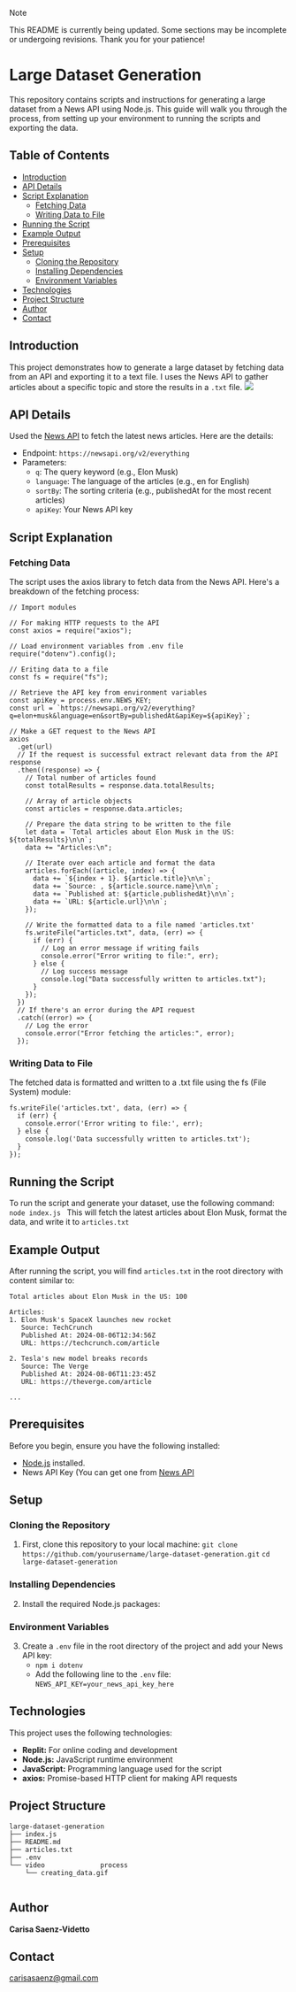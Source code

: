 > [!NOTE]
> This README is currently being updated. Some sections may be incomplete or undergoing revisions. Thank you for your patience!

# Large Dataset Generation
This repository contains scripts and instructions for generating a large dataset from a News API using Node.js. This guide will walk you through the process, from setting up your environment to running the scripts and exporting the data.

## Table of Contents

- [Introduction](#introduction)
- [API Details](#api-details)
- [Script Explanation](#script-explanation)
  - [Fetching Data](#fetching-data)
  - [Writing Data to File](#writing-data-to-file)
- [Running the Script](#running-the-script)
- [Example Output](#example-output)
- [Prerequisites](#prerequisites)
- [Setup](#setup)
  - [Cloning the Repository](#cloning-the-repository)
  - [Installing Dependencies](#installing-dependencies)
  - [Environment Variables](#environment-variables)
- [Technologies](#technologies)
- [Project Structure](#project-structure)
- [Author](#author)
- [Contact](#contact)

## Introduction

This project demonstrates how to generate a large dataset by fetching data from an API and exporting it to a text file. I uses the News API to gather articles about a specific topic and store the results in a `.txt` file.
![](video/generate_data.gif)
## API Details
Used the [News API](https://newsapi.org/) to fetch the latest news articles. Here are the details:
- Endpoint:
  `https://newsapi.org/v2/everything`
- Parameters:
  - `q`: The query keyword (e.g., Elon Musk)
  - `language`: The language of the articles (e.g., en for English)
  - `sortBy`: The sorting criteria (e.g., publishedAt for the most recent articles)
  - `apiKey`: Your News API key

## Script Explanation
### **Fetching Data**
The script uses the axios library to fetch data from the News API. Here's a breakdown of the fetching process:

````
// Import modules

// For making HTTP requests to the API
const axios = require("axios");

// Load environment variables from .env file
require("dotenv").config();

// Eriting data to a file
const fs = require("fs");

// Retrieve the API key from environment variables
const apiKey = process.env.NEWS_KEY;
const url = `https://newsapi.org/v2/everything?q=elon+musk&language=en&sortBy=publishedAt&apiKey=${apiKey}`;

// Make a GET request to the News API
axios
  .get(url)
  // If the request is successful extract relevant data from the API response
  .then((response) => {
    // Total number of articles found
    const totalResults = response.data.totalResults;

    // Array of article objects
    const articles = response.data.articles;

    // Prepare the data string to be written to the file
    let data = `Total articles about Elon Musk in the US: ${totalResults}\n\n`;
    data += "Articles:\n";

    // Iterate over each article and format the data
    articles.forEach((article, index) => {
      data += `${index + 1}. ${article.title}\n\n`;
      data += `Source: , ${article.source.name}\n\n`;
      data += `Published at: ${article.publishedAt}\n\n`;
      data += `URL: ${article.url}\n\n`;
    });

    // Write the formatted data to a file named 'articles.txt'
    fs.writeFile("articles.txt", data, (err) => {
      if (err) {
        // Log an error message if writing fails
        console.error("Error writing to file:", err);
      } else {
        // Log success message
        console.log("Data successfully written to articles.txt");
      }
    });
  })
  // If there's an error during the API request
  .catch((error) => {
    // Log the error
    console.error("Error fetching the articles:", error);
  });

````
### **Writing Data to File**
The fetched data is formatted and written to a .txt file using the fs (File System) module:
```
fs.writeFile('articles.txt', data, (err) => {
  if (err) {
    console.error('Error writing to file:', err);
  } else {
    console.log('Data successfully written to articles.txt');
  }
});
```

## Running the Script
To run the script and generate your dataset, use the following command:
``node index.js
``
This will fetch the latest articles about Elon Musk, format the data, and write it to `articles.txt`

## Example Output
After running the script, you will find `articles.txt` in the root directory with content similar to:

```
Total articles about Elon Musk in the US: 100

Articles:
1. Elon Musk's SpaceX launches new rocket
   Source: TechCrunch
   Published At: 2024-08-06T12:34:56Z
   URL: https://techcrunch.com/article

2. Tesla's new model breaks records
   Source: The Verge
   Published At: 2024-08-06T11:23:45Z
   URL: https://theverge.com/article

...

```
## Prerequisites
Before you begin, ensure you have the following installed:
  - [Node.js](https://nodejs.org/) installed.
  - News API Key (You can get one from [News API](https://newsapi.org/)

## Setup

### **Cloning the Repository**
1. First, clone this repository to your local machine:
`` git clone https://github.com/yourusername/large-dataset-generation.git ``
`` cd large-dataset-generation ``
### **Installing Dependencies**
2. Install the required Node.js packages:
### **Environment Variables**
3. Create a `.env` file in the root directory of the project and add your News API key:
   - `npm i dotenv`
   - Add the following line to the `.env` file:
     `NEWS_API_KEY=your_news_api_key_here`
     
## Technologies
This project uses the following technologies:
- **Replit:** For online coding and development
- **Node.js:** JavaScript runtime environment
- **JavaScript:** Programming language used for the script
- **axios:** Promise-based HTTP client for making API requests

## Project Structure
```
large-dataset-generation
├── index.js          
├── README.md         
├── articles.txt      
├── .env              
└── video              process
    └── creating_data.gif
            

```

## Author
**Carisa Saenz-Videtto**

## Contact
carisasaenz@gmail.com
